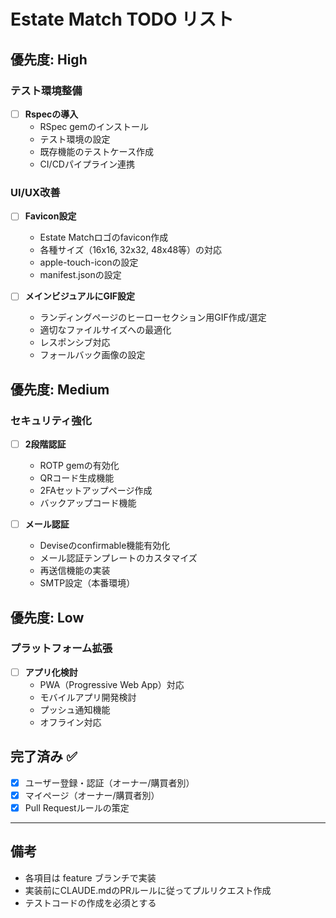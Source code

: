 # Estate Match TODO リスト

## 優先度: High

### テスト環境整備
- [ ] **Rspecの導入**
  - RSpec gemのインストール
  - テスト環境の設定
  - 既存機能のテストケース作成
  - CI/CDパイプライン連携

### UI/UX改善
- [ ] **Favicon設定**
  - Estate Matchロゴのfavicon作成
  - 各種サイズ（16x16, 32x32, 48x48等）の対応
  - apple-touch-iconの設定
  - manifest.jsonの設定

- [ ] **メインビジュアルにGIF設定**
  - ランディングページのヒーローセクション用GIF作成/選定
  - 適切なファイルサイズへの最適化
  - レスポンシブ対応
  - フォールバック画像の設定

## 優先度: Medium

### セキュリティ強化
- [ ] **2段階認証**
  - ROTP gemの有効化
  - QRコード生成機能
  - 2FAセットアップページ作成
  - バックアップコード機能

- [ ] **メール認証**
  - Deviseのconfirmable機能有効化
  - メール認証テンプレートのカスタマイズ
  - 再送信機能の実装
  - SMTP設定（本番環境）

## 優先度: Low

### プラットフォーム拡張
- [ ] **アプリ化検討**
  - PWA（Progressive Web App）対応
  - モバイルアプリ開発検討
  - プッシュ通知機能
  - オフライン対応

## 完了済み ✅
- [x] ユーザー登録・認証（オーナー/購買者別）
- [x] マイページ（オーナー/購買者別）
- [x] Pull Requestルールの策定

---

## 備考
- 各項目は feature ブランチで実装
- 実装前にCLAUDE.mdのPRルールに従ってプルリクエスト作成
- テストコードの作成を必須とする